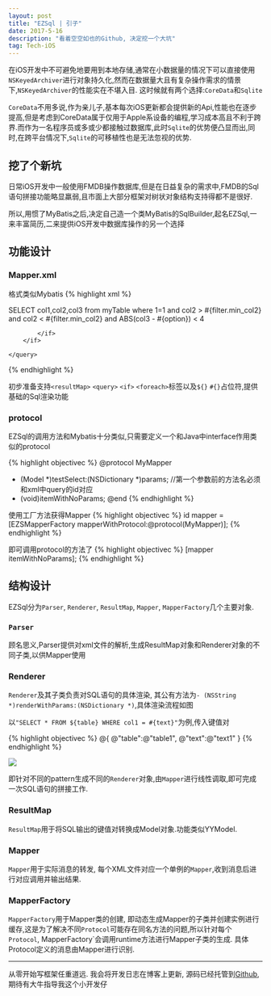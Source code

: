 ```yaml
---
layout: post
title: "EZSql | 引子"
date: 2017-5-16
description: "看着空空如也的Github, 决定挖一个大坑"
tag: Tech-iOS
---   
```


在iOS开发中不可避免地要用到本地存储,通常在小数据量的情况下可以直接使用`NSKeyedArchiver`进行对象持久化,然而在数据量大且有复杂操作需求的情景下,`NSKeyedArchiver`的性能实在不堪入目. 这时候就有两个选择:`CoreData`和`Sqlite`

`CoreData`不用多说,作为亲儿子,基本每次iOS更新都会提供新的Api,性能也在逐步提高,但是考虑到CoreData属于仅用于Apple系设备的编程,学习成本高且不利于跨界.而作为一名程序员或多或少都接触过数据库,此时`Sqlite`的优势便凸显而出,同时,在跨平台情况下,`Sqlite`的可移植性也是无法忽视的优势.

## 挖了个新坑

日常iOS开发中一般使用FMDB操作数据库,但是在日益复杂的需求中,FMDB的Sql语句拼接功能略显羸弱,且市面上大部分框架对树状对象结构支持得都不是很好.

所以,用惯了MyBatis之后,决定自己造一个类MyBatis的SqlBuilder,起名EZSql,一来丰富简历,二来提供iOS开发中数据库操作的另一个选择

## 功能设计

### Mapper.xml
格式类似Mybatis
{% highlight xml %}
<?xml version="1.0" encoding="UTF-8" ?>
<mapper class="MyMapper">
    <query id="testSelect" resultType="House">
        SELECT col1,col2,col3 from myTable
        <if test="filter != null">
            where
            1=1
            <if test="filter.min_col2 != null">
                and col2 &gt; #{filter.min_col2}
            </if>
            <if test="filter.max_col2 != null">
                and col2 &lt; #{filter.min_col2}
            </if>
            <if test="filter.col3_options != null">
                and
                <foreach collection="filter.col3_options" separator=" or " open="(" close=")" item="option">
                    ABS(col3 - #{option}) &lt; 4
                </foreach>

            </if>
        </if>

    </query>

</mapper>
{% endhighlight %}

初步准备支持`<resultMap>` `<query>` `<if>` `<foreach>`标签以及`${}` `#{}`占位符,提供基础的Sql渲染功能

### protocol
EZSql的调用方法和Mybatis十分类似,只需要定义一个和Java中interface作用类似的protocol

{% highlight objectivec %}
@protocol MyMapper <EZSqlMapper>
- (Model *)testSelect:(NSDictionary *)params; //第一个参数前的方法名必须和xml中query的id对应
- (void)itemWithNoParams;
@end
{% endhighlight %}

使用工厂方法获得Mapper
{% highlight objectivec %}
    id <MyMapper> mapper = [EZSMapperFactory mapperWithProtocol:@protocol(MyMapper)];
{% endhighlight %}

即可调用protocol的方法了
{% highlight objectivec %}
    [mapper itemWithNoParams];
{% endhighlight %}

## 结构设计

EZSql分为`Parser`, `Renderer`, `ResultMap`, `Mapper`, `MapperFactory`几个主要对象.

### `Parser`

顾名思义,Parser提供对xml文件的解析,生成ResultMap对象和Renderer对象的不同子类,以供Mapper使用

### Renderer

`Renderer`及其子类负责对SQL语句的具体渲染, 其公有方法为`- (NSString *)renderWithParams:(NSDictionary *)`,具体渲染流程如图

以`"SELECT * FROM ${table} WHERE col1 = #{text}"`为例,传入键值对

{% highlight objectivec %}
    @{
      @"table":@"table1",
      @"text":@"text1"
    }
{% endhighlight %}

![](http://img.nufe-cst.cn/ezsqlrendererpool.png)

即针对不同的pattern生成不同的`Renderer`对象,由`Mapper`进行线性调取,即可完成一次SQL语句的拼接工作.

### ResultMap

`ResultMap`用于将SQL输出的键值对转换成Model对象.功能类似YYModel.

### Mapper

`Mapper`用于实际消息的转发, 每个XML文件对应一个单例的`Mapper`,收到消息后进行对应调用并输出结果.

### MapperFactory

`MapperFactory`用于Mapper类的创建, 即动态生成Mapper的子类并创建实例进行缓存,这是为了解决不同`Protocol`可能存在同名方法的问题,所以针对每个`Protocol`, MapperFactory`会调用runtime方法进行Mapper子类的生成. 具体Protocol定义的消息由Mapper进行识别.

-----

从零开始写框架任重道远. 我会将开发日志在博客上更新, 源码已经托管到[Github](https://github.com/ObesityChow/EZSql),期待有大牛指导我这个小开发仔
